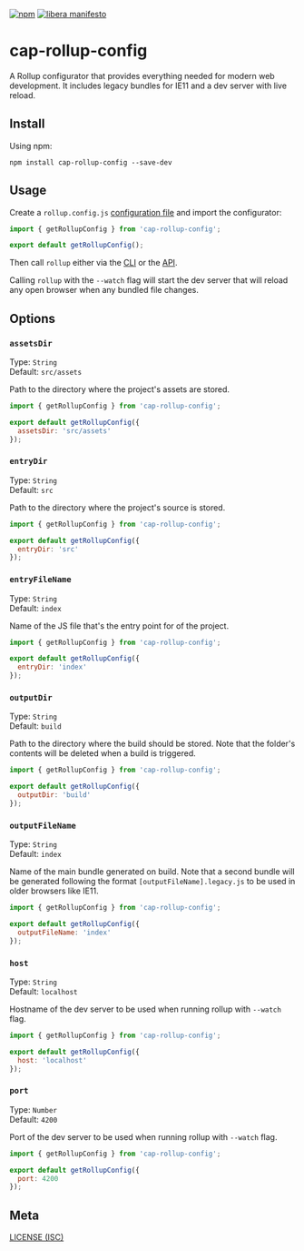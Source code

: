 [![npm](https://img.shields.io/npm/v/cap-rollup-config.svg)](https://www.npmjs.com/package/cap-rollup-config)
[![libera manifesto](https://img.shields.io/badge/libera-manifesto-lightgrey.svg)](https://liberamanifesto.com)

# cap-rollup-config

A Rollup configurator that provides everything needed for modern web development. It includes legacy bundles for IE11 and a dev server with live reload.

## Install

Using npm:

```console
npm install cap-rollup-config --save-dev
```

## Usage

Create a `rollup.config.js` [configuration file](https://www.rollupjs.org/guide/en/#configuration-files) and import the configurator:

```js
import { getRollupConfig } from 'cap-rollup-config';

export default getRollupConfig();
```

Then call `rollup` either via the [CLI](https://www.rollupjs.org/guide/en/#command-line-reference) or the [API](https://www.rollupjs.org/guide/en/#javascript-api).

Calling `rollup` with the `--watch` flag will start the dev server that will reload any open browser when any bundled file changes.

## Options

### `assetsDir`

Type: `String`<br>
Default: `src/assets`

Path to the directory where the project's assets are stored.

```js
import { getRollupConfig } from 'cap-rollup-config';

export default getRollupConfig({
  assetsDir: 'src/assets'
});
```

### `entryDir`

Type: `String`<br>
Default: `src`

Path to the directory where the project's source is stored.

```js
import { getRollupConfig } from 'cap-rollup-config';

export default getRollupConfig({
  entryDir: 'src'
});
```

### `entryFileName`

Type: `String`<br>
Default: `index`

Name of the JS file that's the entry point for of the project.

```js
import { getRollupConfig } from 'cap-rollup-config';

export default getRollupConfig({
  entryDir: 'index'
});
```

### `outputDir`

Type: `String`<br>
Default: `build`

Path to the directory where the build should be stored. Note that the folder's contents will be deleted when a build is triggered.

```js
import { getRollupConfig } from 'cap-rollup-config';

export default getRollupConfig({
  outputDir: 'build'
});
```

### `outputFileName`

Type: `String`<br>
Default: `index`

Name of the main bundle generated on build. Note that a second bundle will be generated following the format `[outputFileName].legacy.js` to be used in older browsers like IE11.

```js
import { getRollupConfig } from 'cap-rollup-config';

export default getRollupConfig({
  outputFileName: 'index'
});
```

### `host`

Type: `String`<br>
Default: `localhost`

Hostname of the dev server to be used when running rollup with `--watch` flag.

```js
import { getRollupConfig } from 'cap-rollup-config';

export default getRollupConfig({
  host: 'localhost'
});
```

### `port`

Type: `Number`<br>
Default: `4200`

Port of the dev server to be used when running rollup with `--watch` flag.

```js
import { getRollupConfig } from 'cap-rollup-config';

export default getRollupConfig({
  port: 4200
});
```

## Meta

[LICENSE (ISC)](https://opensource.org/licenses/ISC)